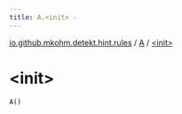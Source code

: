 ```yaml
---
title: A.<init> - 
---
```


[io.github.mkohm.detekt.hint.rules](../index.html) / [A](index.html) / [&lt;init&gt;](./-init-.html)

# &lt;init&gt;

`A()`